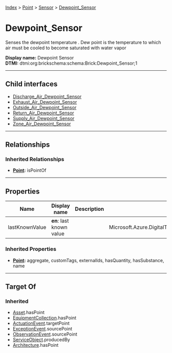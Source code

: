 [Index](../../../index.md) > [Point](../../Point.md) > [Sensor](../Sensor.md) > [Dewpoint_Sensor](#)
# Dewpoint_Sensor

Senses the dewpoint temperature . Dew point is the temperature to which air must be cooled to become saturated with water vapor


**Display name:** Dewpoint Sensor<br />
**DTMI:** dtmi:org:brickschema:schema:Brick:Dewpoint_Sensor;1

---

## Child interfaces
* [Discharge_Air_Dewpoint_Sensor](Discharge_Air_Dewpoint_Sensor.md)
* [Exhaust_Air_Dewpoint_Sensor](Exhaust_Air_Dewpoint_Sensor.md)
* [Outside_Air_Dewpoint_Sensor](Outside_Air_Dewpoint_Sensor.md)
* [Return_Air_Dewpoint_Sensor](Return_Air_Dewpoint_Sensor.md)
* [Supply_Air_Dewpoint_Sensor](Supply_Air_Dewpoint_Sensor.md)
* [Zone_Air_Dewpoint_Sensor](Zone_Air_Dewpoint_Sensor.md)

---

## Relationships

### Inherited Relationships
* **[Point](../../Point.md):** isPointOf

---

## Properties

|Name|Display name|Description|Schema|Writable|
|-|-|-|-|-|
|lastKnownValue|**en**: last known value||Microsoft.Azure.DigitalTwins.Parser.Models.DTObjectInfo|True|
### Inherited Properties
* **[Point](../../Point.md):** aggregate, customTags, externalIds, hasQuantity, hasSubstance, name

---

## Target Of
### Inherited
* [Asset](../../../Asset/Asset.md).hasPoint
* [EquipmentCollection](../../../Collection/EquipmentCollection.md).hasPoint
* [ActuationEvent](../../../Event/PointEvent/ActuationEvent.md).targetPoint
* [ExceptionEvent](../../../Event/PointEvent/ExceptionEvent.md).sourcePoint
* [ObservationEvent](../../../Event/PointEvent/ObservationEvent.md).sourcePoint
* [ServiceObject](../../../Information/ServiceObject/ServiceObject.md).producedBy
* [Architecture](../../../Space/Architecture/Architecture.md).hasPoint
